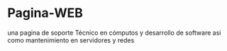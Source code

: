 # Pagina-WEB
una pagina de soporte Técnico en cómputos y desarrollo de software asi como mantenimiento en servidores y redes 
